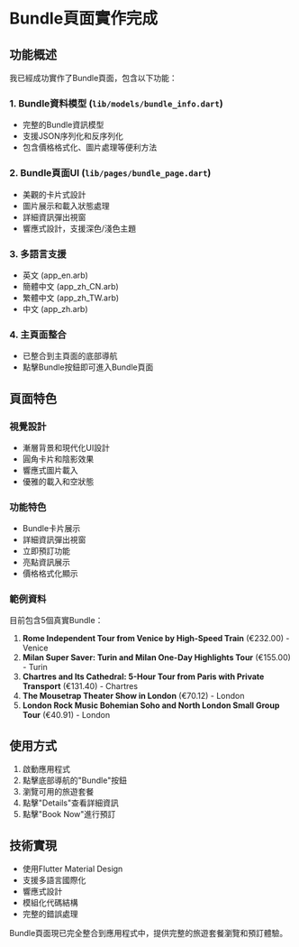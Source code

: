 # Bundle頁面實作完成

## 功能概述

我已經成功實作了Bundle頁面，包含以下功能：

### 1. Bundle資料模型 (`lib/models/bundle_info.dart`)
- 完整的Bundle資訊模型
- 支援JSON序列化和反序列化
- 包含價格格式化、圖片處理等便利方法

### 2. Bundle頁面UI (`lib/pages/bundle_page.dart`)
- 美觀的卡片式設計
- 圖片展示和載入狀態處理
- 詳細資訊彈出視窗
- 響應式設計，支援深色/淺色主題

### 3. 多語言支援
- 英文 (app_en.arb)
- 簡體中文 (app_zh_CN.arb) 
- 繁體中文 (app_zh_TW.arb)
- 中文 (app_zh.arb)

### 4. 主頁面整合
- 已整合到主頁面的底部導航
- 點擊Bundle按鈕即可進入Bundle頁面

## 頁面特色

### 視覺設計
- 漸層背景和現代化UI設計
- 圓角卡片和陰影效果
- 響應式圖片載入
- 優雅的載入和空狀態

### 功能特色
- Bundle卡片展示
- 詳細資訊彈出視窗
- 立即預訂功能
- 亮點資訊展示
- 價格格式化顯示

### 範例資料
目前包含5個真實Bundle：
1. **Rome Independent Tour from Venice by High-Speed Train** (€232.00) - Venice
2. **Milan Super Saver: Turin and Milan One-Day Highlights Tour** (€155.00) - Turin
3. **Chartres and Its Cathedral: 5-Hour Tour from Paris with Private Transport** (€131.40) - Chartres
4. **The Mousetrap Theater Show in London** (€70.12) - London
5. **London Rock Music Bohemian Soho and North London Small Group Tour** (€40.91) - London

## 使用方式

1. 啟動應用程式
2. 點擊底部導航的"Bundle"按鈕
3. 瀏覽可用的旅遊套餐
4. 點擊"Details"查看詳細資訊
5. 點擊"Book Now"進行預訂

## 技術實現

- 使用Flutter Material Design
- 支援多語言國際化
- 響應式設計
- 模組化代碼結構
- 完整的錯誤處理

Bundle頁面現已完全整合到應用程式中，提供完整的旅遊套餐瀏覽和預訂體驗。
